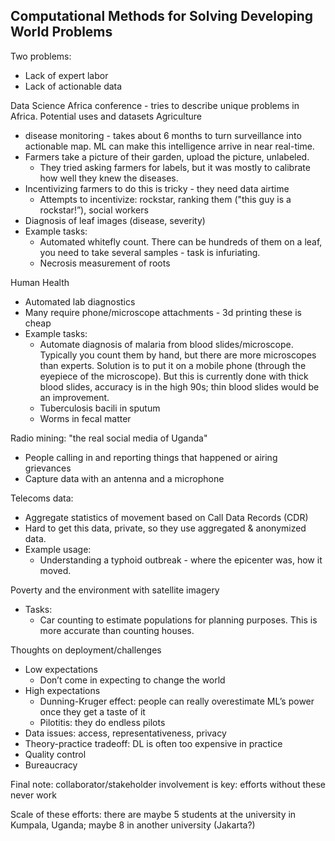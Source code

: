## Computational Methods for Solving Developing World Problems

Two problems:
* Lack of expert labor
* Lack of actionable data

Data Science Africa conference - tries to describe unique problems in Africa.
Potential uses and datasets
Agriculture
* disease monitoring - takes about 6 months to turn surveillance into actionable map. ML can make this intelligence arrive in near real-time.
* Farmers take a picture of their garden, upload the picture, unlabeled.
    * They tried asking farmers for labels, but it was mostly to calibrate how well they knew the diseases.
* Incentivizing farmers to do this is tricky - they need data airtime
    * Attempts to incentivize: rockstar, ranking them ("this guy is a rockstar!”), social workers
* Diagnosis of leaf images (disease, severity)
* Example tasks:
    * Automated whitefly count. There can be hundreds of them on a leaf, you need to take several samples - task is infuriating.
    * Necrosis measurement of roots

Human Health
* Automated lab diagnostics
* Many require phone/microscope attachments - 3d printing these is cheap
* Example tasks:
    * Automate diagnosis of malaria from blood slides/microscope. Typically you count them by hand, but there are more microscopes than experts. Solution is to put it on a mobile phone (through the eyepiece of the microscope). But this is currently done with thick blood slides, accuracy is in the high 90s; thin blood slides would be an improvement.
    * Tuberculosis bacili in sputum
    * Worms in fecal matter

Radio mining: "the real social media of Uganda"
* People calling in and reporting things that happened or airing grievances
* Capture data with an antenna and a microphone

Telecoms data:
* Aggregate statistics of movement based on Call Data Records (CDR)
* Hard to get this data, private, so they use aggregated & anonymized data.
* Example usage:
    * Understanding a typhoid outbreak - where the epicenter was, how it moved.

Poverty and the environment with satellite imagery
* Tasks:
    * Car counting to estimate populations for planning purposes. This is more accurate than counting houses.

Thoughts on deployment/challenges
* Low expectations
    * Don’t come in expecting to change the world
* High expectations
    * Dunning-Kruger effect: people can really overestimate ML’s power once they get a taste of it
    * Pilotitis: they do endless pilots
* Data issues: access, representativeness, privacy
* Theory-practice tradeoff: DL is often too expensive in practice
* Quality control
* Bureaucracy

Final note: collaborator/stakeholder involvement is key: efforts without these never work

Scale of these efforts: there are maybe 5 students at the university in Kumpala, Uganda; maybe 8 in another university (Jakarta?)
